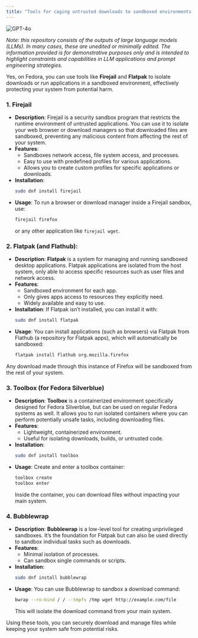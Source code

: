 ```yaml
---
title: "Tools for caging untrusted downloads to sandboxed environments Fedora"
---
```

![GPT-4o](https://img.shields.io/badge/GPT--4o-3333FF?style=for-the-badge&logo=openai&logoColor=white)



*Note: this repository consists of the outputs of large language models (LLMs). In many cases, these are unedited or minimally edited. The information provided is for demonstrative purposes only and is intended to highlight constraints and capabilities in LLM applications and prompt engineering strategies.*


Yes, on Fedora, you can use tools like **Firejail** and **Flatpak** to isolate downloads or run applications in a sandboxed environment, effectively protecting your system from potential harm.

### 1. **Firejail**
   - **Description**: Firejail is a security sandbox program that restricts the runtime environment of untrusted applications. You can use it to isolate your web browser or download managers so that downloaded files are sandboxed, preventing any malicious content from affecting the rest of your system.
   - **Features**:
     - Sandboxes network access, file system access, and processes.
     - Easy to use with predefined profiles for various applications.
     - Allows you to create custom profiles for specific applications or downloads.
   - **Installation**:
     ```bash
     sudo dnf install firejail
     ```
   - **Usage**:
     To run a browser or download manager inside a Firejail sandbox, use:
     ```bash
     firejail firefox
     ```
     or any other application like `firejail wget`.

### 2. **Flatpak (and Flathub)**:
   - **Description**: **Flatpak** is a system for managing and running sandboxed desktop applications. Flatpak applications are isolated from the host system, only able to access specific resources such as user files and network access.
   - **Features**:
     - Sandboxed environment for each app.
     - Only gives apps access to resources they explicitly need.
     - Widely available and easy to use.
   - **Installation**:
     If Flatpak isn’t installed, you can install it with:
     ```bash
     sudo dnf install flatpak
     ```
   - **Usage**:
     You can install applications (such as browsers) via Flatpak from Flathub (a repository for Flatpak apps), which will automatically be sandboxed:
     ```bash
     flatpak install flathub org.mozilla.firefox
     ```
   Any download made through this instance of Firefox will be sandboxed from the rest of your system.

### 3. **Toolbox (for Fedora Silverblue)**
   - **Description**: **Toolbox** is a containerized environment specifically designed for Fedora Silverblue, but can be used on regular Fedora systems as well. It allows you to run isolated containers where you can perform potentially unsafe tasks, including downloading files.
   - **Features**:
     - Lightweight, containerized environment.
     - Useful for isolating downloads, builds, or untrusted code.
   - **Installation**:
     ```bash
     sudo dnf install toolbox
     ```
   - **Usage**:
     Create and enter a toolbox container:
     ```bash
     toolbox create
     toolbox enter
     ```
     Inside the container, you can download files without impacting your main system.

### 4. **Bubblewrap**
   - **Description**: **Bubblewrap** is a low-level tool for creating unprivileged sandboxes. It’s the foundation for Flatpak but can also be used directly to sandbox individual tasks such as downloads.
   - **Features**:
     - Minimal isolation of processes.
     - Can sandbox single commands or scripts.
   - **Installation**:
     ```bash
     sudo dnf install bubblewrap
     ```
   - **Usage**:
     You can use Bubblewrap to sandbox a download command:
     ```bash
     bwrap --ro-bind / / --tmpfs /tmp wget http://example.com/file
     ```
     This will isolate the download command from your main system.

Using these tools, you can securely download and manage files while keeping your system safe from potential risks.